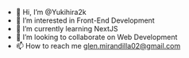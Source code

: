 - 👋 Hi, I’m @Yukihira2k
- 👀 I’m interested in Front-End Development
- 🌱 I’m currently learning NextJS
- 💞️ I’m looking to collaborate on Web Development
- 📫 How to reach me glen.mirandilla02@gmail.com

<!---
Yukihira2k/Yukihira2k is a ✨ special ✨ repository because its `README.md` (this file) appears on your GitHub profile.
You can click the Preview link to take a look at your changes.
--->
